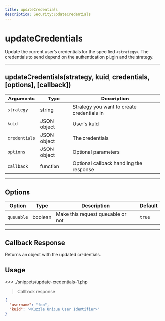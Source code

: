 ```yaml
---
title: updateCredentials
description: Security:updateCredentials
---
```


# updateCredentials

Update the current user's credentials for the specified `<strategy>`. The credentials to send depend on the authentication plugin and the strategy.

---

## updateCredentials(strategy, kuid, credentials, [options], [callback])

| Arguments     | Type        | Description                                |
| ------------- | ----------- | ------------------------------------------ |
| `strategy`    | string      | Strategy you want to create credentials in |
| `kuid`        | JSON object | User's kuid                                |
| `credentials` | JSON object | The credentials                            |
| `options`     | JSON object | Optional parameters                        |
| `callback`    | function    | Optional callback handling the response    |

---

## Options

| Option     | Type    | Description                       | Default |
| ---------- | ------- | --------------------------------- | ------- |
| `queuable` | boolean | Make this request queuable or not | `true`  |

---

## Callback Response

Returns an object with the updated credentials.

## Usage

<<< ./snippets/update-credentials-1.php

> Callback response

```json
{
  "username": "foo",
  "kuid": "<Kuzzle Unique User Identifier>"
}
```
